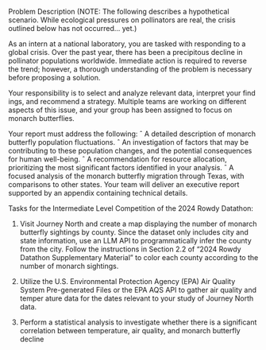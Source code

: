  Problem Description
 (NOTE: The following describes a hypothetical scenario. While ecological pressures
 on pollinators are real, the crisis outlined below has not occurred... yet.)
 
 As an intern at a national laboratory, you are tasked with responding to a
 global crisis. Over the past year, there has been a precipitous decline in pollinator
 populations worldwide. Immediate action is required to reverse the trend; however,
 a thorough understanding of the problem is necessary before proposing a solution.
 
 Your responsibility is to select and analyze relevant data, interpret your find
ings, and recommend a strategy. Multiple teams are working on different aspects
 of this issue, and your group has been assigned to focus on monarch butterflies.
 
 Your report must address the following:
 ˆ A detailed description of monarch butterfly population fluctuations.
 ˆ An investigation of factors that may be contributing to these population
 changes, and the potential consequences for human well-being.
 ˆ A recommendation for resource allocation, prioritizing the most significant
 factors identified in your analysis.
 ˆ A focused analysis of the monarch butterfly migration through Texas, with
 comparisons to other states.
 Your team will deliver an executive report supported by an appendix containing
 technical details.
 
 Tasks for the Intermediate Level Competition of the 2024 Rowdy Datathon: 

 1. Visit Journey North and create a map displaying the number of monarch
 butterfly sightings by county. Since the dataset only includes city and state
 information, use an LLM API to programmatically infer the county from
 the city. Follow the instructions in Section 2.2 of “2024 Rowdy Datathon
 Supplementary Material” to color each county according to the number of
 monarch sightings.

 3. Utilize the U.S. Environmental Protection Agency (EPA) Air Quality System
 Pre-generated Files or the EPA AQS API to gather air quality and temper
ature data for the dates relevant to your study of Journey North data.

 5. Perform a statistical analysis to investigate whether there is a significant
 correlation between temperature, air quality, and monarch butterfly decline
